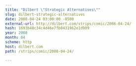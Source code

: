 ```yaml
---
title: "Dilbert \"Strategic Alternatives\""
slug: dilbert-strategic-alternatives
date: 2008-04-24 03:00:00 -0500
external-url: http://dilbert.com/strips/comic/2008-04-24/
hash: 1693b48c34c4d46e7fb0431962e1d909
year: 2008
month: 04
scheme: http
host: dilbert.com
path: /strips/comic/2008-04-24/

---
```



